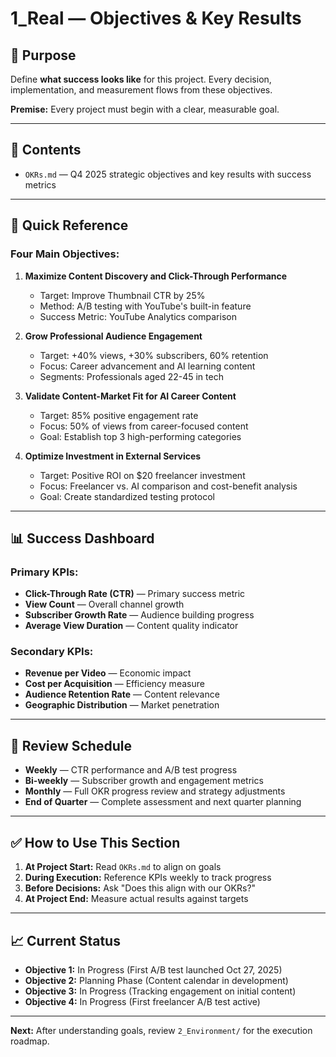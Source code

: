 # 1_Real — Objectives & Key Results

## 📌 Purpose

Define **what success looks like** for this project. Every decision, implementation, and measurement flows from these objectives.

**Premise:** Every project must begin with a clear, measurable goal.

---

## 📄 Contents

- `OKRs.md` — Q4 2025 strategic objectives and key results with success metrics

---

## 🎯 Quick Reference

### Four Main Objectives:

1. **Maximize Content Discovery and Click-Through Performance**
   - Target: Improve Thumbnail CTR by 25%
   - Method: A/B testing with YouTube's built-in feature
   - Success Metric: YouTube Analytics comparison

2. **Grow Professional Audience Engagement**
   - Target: +40% views, +30% subscribers, 60% retention
   - Focus: Career advancement and AI learning content
   - Segments: Professionals aged 22-45 in tech

3. **Validate Content-Market Fit for AI Career Content**
   - Target: 85% positive engagement rate
   - Focus: 50% of views from career-focused content
   - Goal: Establish top 3 high-performing categories

4. **Optimize Investment in External Services**
   - Target: Positive ROI on $20 freelancer investment
   - Focus: Freelancer vs. AI comparison and cost-benefit analysis
   - Goal: Create standardized testing protocol

---

## 📊 Success Dashboard

### Primary KPIs:
- **Click-Through Rate (CTR)** — Primary success metric
- **View Count** — Overall channel growth
- **Subscriber Growth Rate** — Audience building progress
- **Average View Duration** — Content quality indicator

### Secondary KPIs:
- **Revenue per Video** — Economic impact
- **Cost per Acquisition** — Efficiency measure
- **Audience Retention Rate** — Content relevance
- **Geographic Distribution** — Market penetration

---

## 🔄 Review Schedule

- **Weekly** — CTR performance and A/B test progress
- **Bi-weekly** — Subscriber growth and engagement metrics
- **Monthly** — Full OKR progress review and strategy adjustments
- **End of Quarter** — Complete assessment and next quarter planning

---

## ✅ How to Use This Section

1. **At Project Start:** Read `OKRs.md` to align on goals
2. **During Execution:** Reference KPIs weekly to track progress
3. **Before Decisions:** Ask "Does this align with our OKRs?"
4. **At Project End:** Measure actual results against targets

---

## 📈 Current Status

- **Objective 1:** In Progress (First A/B test launched Oct 27, 2025)
- **Objective 2:** Planning Phase (Content calendar in development)
- **Objective 3:** In Progress (Tracking engagement on initial content)
- **Objective 4:** In Progress (First freelancer A/B test active)

---

**Next:** After understanding goals, review `2_Environment/` for the execution roadmap.